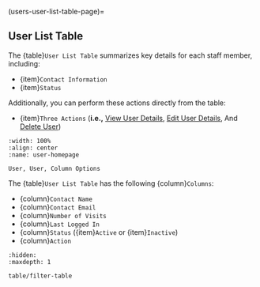 (users-user-list-table-page)=
## User List Table

The {table}`User List Table` summarizes key details for each staff member, including:

- {item}`Contact Information`
- {item}`Status`

Additionally, you can perform these actions directly from the table:

- {item}`Three Actions` (**i.e.,** [View User Details](#user-staff-view-user-details), [Edit User Details](#edit-permissions-universal), And [Delete User](#delete-user-universal)) 

```{lazyfigure} ../../../_static/solo_app/User/Users/user-user-column-options.webp
:width: 100%
:align: center
:name: user-homepage

User, User, Column Options
```

The {table}`User List Table` has the following {column}`Columns`:

- {column}`Contact Name`
- {column}`Contact Email`
- {column}`Number of Visits`
- {column}`Last Logged In`
- {column}`Status` ({item}`Active` or {item}`Inactive`)
- {column}`Action`

```{toctree}
:hidden:
:maxdepth: 1

table/filter-table
```